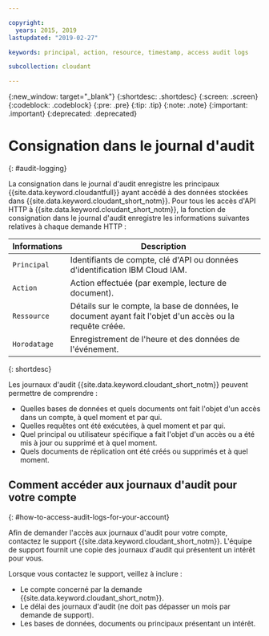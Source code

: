 ```yaml
---

copyright:
  years: 2015, 2019
lastupdated: "2019-02-27"

keywords: principal, action, resource, timestamp, access audit logs

subcollection: cloudant

---
```


{:new_window: target="_blank"}
{:shortdesc: .shortdesc}
{:screen: .screen}
{:codeblock: .codeblock}
{:pre: .pre}
{:tip: .tip}
{:note: .note}
{:important: .important}
{:deprecated: .deprecated}

<!-- Acrolinx: 2017-05-10 -->

# Consignation dans le journal d'audit
{: #audit-logging}

La consignation dans le journal d'audit enregistre les principaux {{site.data.keyword.cloudantfull}} ayant accédé à des données stockées dans {{site.data.keyword.cloudant_short_notm}}. Pour tous les accès d'API HTTP à {{site.data.keyword.cloudant_short_notm}}, la fonction de consignation dans le journal d'audit enregistre les informations suivantes relatives à chaque demande HTTP :

Informations | Description
------------|------------
`Principal` | Identifiants de compte, clé d'API ou données d'identification IBM Cloud IAM.
`Action` | Action effectuée (par exemple, lecture de document).
`Ressource` | Détails sur le compte, la base de données, le document ayant fait l'objet d'un accès ou la requête créée.
`Horodatage` | Enregistrement de l'heure et des données de l'événement. 
{: shortdesc}

Les journaux d'audit {{site.data.keyword.cloudant_short_notm}} peuvent permettre de comprendre :

- Quelles bases de données et quels documents ont fait l'objet d'un accès dans un compte, à quel moment et par qui.
- Quelles requêtes ont été exécutées, à quel moment et par qui.
- Quel principal ou utilisateur spécifique a fait l'objet d'un accès ou a été mis à jour ou supprimé et à quel moment.
- Quels documents de réplication ont été créés ou supprimés et à quel moment.


## Comment accéder aux journaux d'audit pour votre compte
{: #how-to-access-audit-logs-for-your-account}

Afin de demander l'accès aux journaux d'audit pour votre compte, contactez le support {{site.data.keyword.cloudant_short_notm}}. L'équipe de support fournit une copie des journaux d'audit qui présentent un intérêt pour vous.

Lorsque vous contactez le support, veillez à inclure :

- Le compte concerné par la demande {{site.data.keyword.cloudant_short_notm}}.
- Le délai des journaux d'audit (ne doit pas dépasser un mois par demande de support).
- Les bases de données, documents ou principaux présentant un intérêt.
